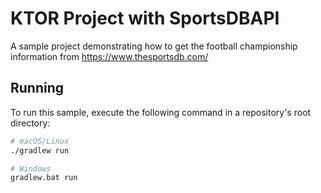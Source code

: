 # KTOR Project with SportsDBAPI 
A sample project demonstrating how to get the football championship information from https://www.thesportsdb.com/

## Running
To run this sample, execute the following command in a repository's root directory:
```bash
# macOS/Linux
./gradlew run

# Windows
gradlew.bat run
```
